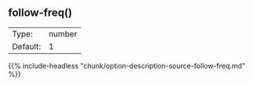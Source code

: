 ---
---
<!-- DISCLAIMER: This file is based on the syslog-ng Open Source Edition documentation https://github.com/balabit/syslog-ng-ose-guides/commit/2f4a52ee61d1ea9ad27cb4f3168b95408fddfdf2 and is used under the terms of The syslog-ng Open Source Edition Documentation License. The file has been modified by Axoflow. -->

## follow-freq()

|          |        |
| -------- | ------ |
| Type:    | number |
| Default: | 1      |

{{% include-headless "chunk/option-description-source-follow-freq.md" %}}


